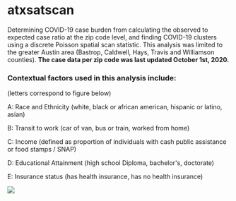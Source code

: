 # atxsatscan
Determining COVID-19 case burden from calculating the observed to expected case ratio at the zip code level, and finding COVID-19 clusters using a discrete Poisson spatial scan statistic. This analysis was limited to the greater Austin area (Bastrop, Caldwell, Hays, Travis and Williamson counties). **The case data per zip code was last updated October 1st, 2020.**

### Contextual factors used in this analysis include:
(letters correspond to figure below)

A: Race and Ethnicity (white, black or african american, hispanic or latino, asian)

B: Transit to work (car of van, bus or train, worked from home)

C: Income (defined as proportion of individuals with cash public assistance or food stamps / SNAP)

D: Educational Attainment (high school Diploma, bachelor's, doctorate)

E: Insurance status (has health insurance, has no health insurance)

![](images/race,transit,income,education,insurance.png)
